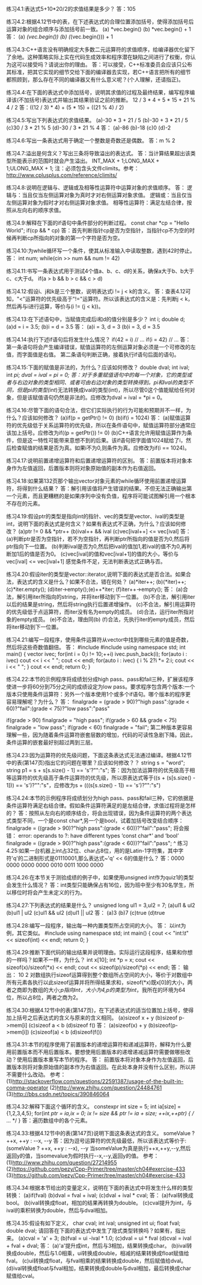 练习4.1:表达式5+10*20/2的求值结果是多少？
答：105

练习4.2:根据4.12节中的表，在下述表达式的合理位置添加括号，使得添加括号后运算对象的组合顺序与添加括号前一致。
(a) *vec.begin()		(b) *vec.begin() + 1
答：
(a) *(vec.begin())		(b) (*(vec.begin())) + 1

练习4.3:C++语言没有明确规定大多数二元运算符的求值顺序，给编译器优化留下了余地。这种策略实际上实在代码生成效率和程序潜在缺陷之间进行了权衡，你认为这可以接受吗？请说出你的理由。
答：可以接受，C++标准委员会应该只公布其标准，把其它实现的细节交给下面的编译器去实现，若C++语言把所有的细节都照顾到，那么存在不同的编译器又有什么意义呢？(个人理解，还请指正)。

练习4.4:在下面的表达式中添加括号，说明其求值的过程及最终结果，编写程序编译该(不加括号)表达式并输出其结果验证之前的推断。
12 / 3 * 4 + 5 * 15 + 21 % 4 / 2
答：((12 / 3) * 4) + (5 * 15) + ((21 % 4) / 2)

练习4.5:写出下列表达式的求值结果。
(a)-30 * 3 + 21 / 5	(b)-30 + 3 * 21 / 5
(c)30 / 3 * 21 % 5	(d)-30 / 3 * 21 % 4
答：
(a)-86
(b)-18
(c)0
(d)-2

练习4.6:写出一条表达式用于确定一个整数是奇数还是偶数。
答：m % 2

练习4.7:溢出是何含义？写出三条将导致溢出的表达式。
答：当计算结果超出该类型所能表示的范围时就会产生溢出。
INT_MAX + 1;LONG_MAX + 1;ULONG_MAX + 1;
注：必须包含头文件climits。参考：http://www.cplusplus.com/reference/climits/

练习4.8:说明在逻辑与、逻辑或及相等性运算符中运算对象的求值顺序。
答：
逻辑与：当且仅当左侧运算对象为真时才对右侧运算对象求值。
逻辑或：当且仅当左侧运算对象为假时才对右侧运算对象求值。
相等性运算符：满足左结合律，按照从左向右的顺序求值。

练习4.9:解释在下面的if语句中条件部分的判断过程。
 const char *cp = "Hello World";
 if(cp && * cp)
答：首先判断指针cp是否为空指针，当指针cp不为空的时候再判断cp所指向的对象的第一个字符是否为空。

练习4.10:为while循环写一个条件，使其从标准输入中读取整数，遇到42时停止。
答：
int num;
while(cin >> num && num != 42)

练习4.11:书写一条表达式用于测试4个值a、b、c、d的关系，确保a大于b、b大于c、c大于d。
if(a > b && b > c && c > d)

练习4.12:假设i、j和k是三个整数，说明表达式i != j < k的含义。
答：查表4.12可知，"<"运算符的优先级高于"!="运算符。所以该表达式的含义是：先判断j < k，然后再与i进行运算，等价与(i != (j < k))。

练习4.13:在下述语句中，当赋值完成后i和d的值分别是多少？
 int i; double d;
 (a)d = i = 3.5;	(b)i = d = 3.5
答：
(a)i = 3, d = 3
(b)i = 3, d = 3.5

练习4.14:执行下述if语句后将发生什么情况？
 if(42 = i) // ...
 if(i = 42) // ...
答：第一条语句将会产生编译错误，赋值运算符的左侧运算对象必须是一个可修改的左值，而字面值是右值。
第二条语句判断正确，接着执行if语句后面的语句。

练习4.15:下面的赋值是非法的，为什么？应该如何修改？
 double dval; int ival; int *pi;
 dval = ival = pi = 0;
答：对于多重赋值语句中的每一个对象，它的类型或者与右边对象的类型相同、或者可由右边对象的类型转换得到。pi和ival的类型不同，但是pi的类型(int*)无法转换成ival的类型(int)，所以尽管0这个值能赋给任何对象，但是该赋值语句仍然是非法的。应修改为dval = ival = *pi = 0。

练习4.16:尽管下面的语句合法，但它们实际执行的行为可能和预期并不一样，为什么？应该如何修改？
 (a)if(p = getPtr() != 0)	(b)if(i = 1024)
答：
(a)赋值运算符的优先级低于关系运算符的优先级，所以在条件语句中，赋值运算符部分通常应该加上括号。应修改为if((p = getPtr()) != 0)
(b)C++语言允许用赋值运算作为条件，但是这一特性可能带来意想不到的后果。该if语句把字面值1024赋给了i，然后检查赋值的结果是否为真。如果i不为0,则条件为真。应修改为if(i == 1024)。

练习4.17:说明前置递增运算符和后置递增运算符的区别。
答：前置版本将对象本身作为左值返回，后置版本则将对象原始值的副本作为右值返回。

练习4.18:如果第132页那个输出vector对象元素的while循环使用前置递增运算符，将得到什么结果？
答：解引用该值将产生错误的结果。不但无法正确输出第一个元素，而且更糟糕的是如果序列中没有负值，程序将可能试图解引用一个根本不存在的元素。

练习4.19:假设ptr的类型是指向int的指针、vec的类型是vector<int>、ival的类型是int，说明下面的表达式是何含义？如果有表达式不正确，为什么？应该如何修改？
 (a)ptr != 0 && *ptr++	(b)ival++ && ival
 (c)vec[ival++] <= vec[ival]
答：
(a)判断ptr是否为空指针，若不为空指针，再判断ptr所指向的值是否为0,然后将ptr指向下一位置。
(b)判断ival是否为0,然后把ival的值加1,若ival的值不为0,再判断加1后的值是否为0。
(c)vec[ival]的值和vec[ival+1]的值的大小，等价与vec[ival] <= vec[ival+1]
感觉条件不足，无法判断表达式正确与否。

练习4.20:假设iter的类型是vector<string>::iterator,说明下面的表达式是否合法。如果合法，表达式的含义是什么？如果不合法，错在何处？
(a)*iter++;	(b)(*iter)++;	(c)*iter.empty();
(d)iter->empty();(e)++*iter;	(f)iter++->empty();
答：
(a)合法，解引用iter所指向的string，并将iter移动到下一位置。
(b)不合法，解引用iter以后的结果是string，然后将string执行后置递增操作。
(c)不合法，解引用运算符的优先级低于点运算符，而iter没有名为empty的成员。
(d)合法，运行iter所指对象的empty成员。
(e)不合法，理由同(b)
(f)合法，先执行iter的empty成员，然后将iter移动到下一位置。

练习4.21:编写一段程序，使用条件运算符从vector<int>中找到哪些元素的值是奇数，然后将这些奇数值翻倍。
答：
#include<iostream>
#include<vector>
using namespace std;
int main()
{
 vector<int> ivec;
 for(int i = 0;i != 10;++i)
  ivec.push_back(i);
 for(auto i : ivec)
  cout << i << " ";
 cout << endl;
 for(auto i : ivec)
 {
   i % 2?i *= 2:i;
   cout << i << " ";
 }
  cout << endl;
 return 0;
}

练习4.22:本节的示例程序将成绩划分成high pass、pass和fail三种，扩展该程序使进一步将60分到75分之间的成绩设定为low pass。要求程序包含两个版本:一个版本只使用条件运算符：另外一个版本使用1个或多个if语句。哪个版本的程序更容易理解呢？为什么？
答：
finalgrade = (grade > 90)?"high pass":(grade < 60)?"fail":(grade < 75)?"low pass":"pass"

if(grade > 90)
 finalgrade = "high pass";
if(grade > 60 && grade < 75)
 finalgrade = "low pass";
if(grade < 60)
 finalgrade = "fail";
第二种版本更容易理解一些，因为随着条件运算符嵌套层数的增加，代码的可读性急剧下降。因此，条件运算的嵌套最好别超过两到三层。

练习4.23:因为运算符的优先级问题，下面这条表达式无法通过编译。根据4.12节中的表(第147页)指出它的问题在哪里？应该如何修改？？
string s = "word";
string p1 = s + s[s.size() - 1] == 's'?"":"s";
答：因为加法运算符的优先级高于相等运算符的优先级高于条件运算符的优先级，所以原表达式等于((s + (s[s.size() - 1])) == 's')?"":"s"，应修改为s + (((s[s.size() - 1]) == 's')?"":"s")

练习4.24:本节的示例程序将成绩划分为high pass、pass和fail三种，它的依据是条件运算符满足右结合律。假如条件运算符满足的是左结合律，求值过程将是怎样的？
答：按照从左向右的顺序结合，将会出现错误，因为条件运算符的两个表达式类型不同，一个是const char*,另一个是bool，试着加括号改变结合顺序：
finalgrade = ((grade > 90)?"high pass":(grade < 60))?"fail":"pass";
将会报错：
error: operands to ?: have different types ‘const char*’ and ‘bool’
   finalgrade = ((grade > 90)?"high pass":(grade < 60))?"fail":"pass"; 
                                                     ^
练习4.25:如果一台机器上int占32位、char占8位，用的是Latin-1字符集，其中字符'q'的二进制形式是01110001,那么表达式~'q' << 6的值是什么？
答：0000 0000 0000 0000 0010 0011 1000 0000

练习4.26:在本节关于测验成绩的例子中，如果使用unsigned int作为quiz1的类型会发生什么情况？
答：int类型只能确保占有16位，因为班中至少有30名学生，所以移位时将会产生未定义的行为。

练习4.27:下列表达式的结果是什么？
unsigned long ul1 = 3,ul2 = 7;
(a)ul1 & ul2	(b)ul1 | ul2
(c)ul1 && ul2	(d)ul1 || ul2
答：
(a)3		(b)7
(c)true		(d)true

练习4.28:编写一段程序，输出每一种内置类型所占空间的大小。
答：
以int为例，其它类似。
#include<iostream>
using namespace std;
int main()
{
 cout << "int:\t" << sizeof(int) << endl;
 return 0;
}

练习4.29:推断下面代码的输出结果并说明理由。实际运行这段程序，结果和你想的一样吗？如果不一样，为什么？
int x[10]; int *p = x;
cout << sizeof(x)/sizeof(*x) << endl;
cout << sizeof(p)/sizeof(*p) << endl;
答：
输出：
10
2
对数组执行sizeof运算得到整个数组所占空间的大小，等价于对数组中所有元素各执行以此sizeof运算并将所得结果求和，sizeof(*x)既x[0]的大小，两者之商即为数组的大小;*p指向int，大小为4,p的类型为int*，我所在的环境为64位，所以占8位，两者之商为2。

练习4.30:根据4.12节中的表(第147页)，在下述表达式的适当位置加上括号，使得加上括号之后表达式的含义与原来的含义相同。
(a)sizeof x + y		(b)sizeof p->mem[i]
(c)sizeof a < b		(d)sizeof f()
答：
(a)sizeof(x) + y	(b)sizeof(p->mem[i])
(c)sizeof(a) < b	(d)sizeof(f())

练习4.31:本节的程序使用了前置版本的递增运算符和递减运算符，解释为什么要用前置版本而不用后置版本。要想使用后置版本的递增递减运算符需要做哪些改动？使用后置版本重写本节的程序。
答：
前置版本将对象本身作为左值返回，后置版本则将对象原始值的副本作为右值返回。在此处本身并没有什么区别，所以并不需要什么改动。
参考：
(1)http://stackoverflow.com/questions/22591387/usage-of-the-built-in-comma-operator
(2)http://www.zhihu.com/question/24484761
(3)http://bbs.csdn.net/topics/390846064

练习4.32:解释下面这个循环的含义。
 constexpr int size = 5;
 int ia[size] = {1,2,3,4,5};
 for(int *ptr = ia,ix = 0;
  ix != size && ptr != ia + size;
  ++ix,++ptr) { /* ... */ }
答：遍历数组中的各个元素。

练习4.33:根据4.12节中的表(第147页)说明下面这条表达式的含义。
 someValue ? ++x, ++y : --x, --y
答：因为逗号运算符的优先级最低，所以该表达式等价于:
(someValue ? ++x, ++y : --x), --y
当someValue为真是执行++x,++y,--y,然后返回y的值，当somevalue为假时执行--x,--y,返回y的值。
参考：
(1)http://www.zhihu.com/question/27214955
(2)https://github.com/pezy/Cpp-Primer/tree/master/ch04#exercise-433
(3)https://github.com/pezy/Cpp-Primer/tree/master/ch04#exercise-433

练习4.34:根据本节给出的变量定义，说明在下面的表达式中将发生什么样的类型转换：
(a)if(fval)	(b)dval = fval + ival;	(c)dval + ival * cval;
答：
(a)fval转换成bool。
(b)ival转换成float，相加的结果再转换为double。
(c)cval提升为int，与ival的乘积转换为double，然后与dval相加。

练习4.35:假设有如下定义，
 char cval;	int ival;	unsigned int ui;
 float fval;	double dval;
请回答在下面的表达式中发生了隐式类型转换吗？如果有，指出来。
 (a)cval = 'a' + 3;	(b)fval = ui -ival * 1.0;
 (c)dval = ui * fval	(d)cval = ival + fval + dval;
答：
(a)'a'提升成int，然后与3相加，结果转换成char。
(b)ival转换成double，然后与1.0相乘，ui转换成double，相减的结果转换成float赋值给fval。
(c)ui转换成float，与fval相乘的结果转换成double，然后赋值给dval。
(d)ival转换成float与fval相加，结果转换成double与dval相加，最后转换成char赋值给cval。


